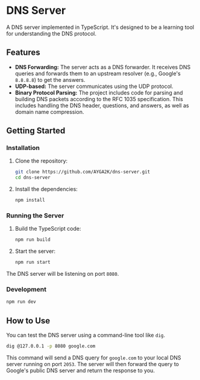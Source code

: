 # DNS Server

A DNS server implemented in TypeScript. It's designed to be a learning tool for understanding the DNS protocol.

## Features

* **DNS Forwarding:** The server acts as a DNS forwarder. It receives DNS queries and forwards them to an upstream resolver (e.g., Google's `8.8.8.8`) to get the answers.
* **UDP-based:** The server communicates using the UDP protocol.
* **Binary Protocol Parsing:** The project includes code for parsing and building DNS packets according to the RFC 1035 specification. This includes handling the DNS header, questions, and answers, as well as domain name compression.

## Getting Started

### Installation

1. Clone the repository:

    ```bash
    git clone https://github.com/AYGA2K/dns-server.git
    cd dns-server 
    ```

2. Install the dependencies:

    ```bash
    npm install
    ```

### Running the Server

1. Build the TypeScript code:

    ```bash
    npm run build
    ```

2. Start the server:

    ```bash
    npm run start
    ```

The DNS server will be listening on port `8080`.

### Development

```bash
npm run dev
```

## How to Use

You can test the DNS server using a command-line tool like `dig`.

```bash
dig @127.0.0.1 -p 8080 google.com
```

This command will send a DNS query for `google.com` to your local DNS server running on port `2053`. The server will then forward the query to Google's public DNS server and return the response to you.
